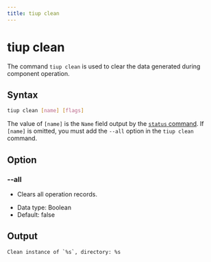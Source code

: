 ```yaml
---
title: tiup clean
---
```


# tiup clean

The command `tiup clean` is used to clear the data generated during component operation.

## Syntax

```sh
tiup clean [name] [flags]
```

The value of `[name]` is the `Name` field output by the [`status` command](/tiup/tiup-command-status.md). If `[name]` is omitted, you must add the `--all` option in the `tiup clean` command.

## Option

### --all

+ Clears all operation records.
- Data type: Boolean
- Default: false

## Output

```
Clean instance of `%s`, directory: %s
```
